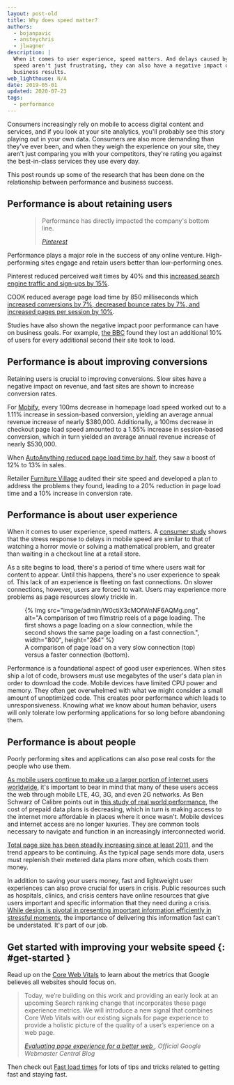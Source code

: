 ```yaml
---
layout: post-old
title: Why does speed matter?
authors:
  - bojanpavic
  - ansteychris
  - jlwagner
description: |
  When it comes to user experience, speed matters. And delays caused by mobile
  speed aren't just frustrating, they can also have a negative impact on
  business results.
web_lighthouse: N/A
date: 2019-05-01
updated: 2020-07-23
tags:
  - performance
---
```


Consumers increasingly rely on mobile to access digital content and services,
and if you look at your site analytics,
you'll probably see this story playing out in your own data.
Consumers are also more demanding than they've ever been,
and when they weigh the experience on your site, they aren't just comparing you with your competitors,
they're rating you against the best-in-class services they use every day.

This post rounds up some of the research that has been done on the relationship between performance and business success.

## Performance is about retaining users

<figure class="w-figure w-figure--inline-right">
  <blockquote>
    <p>
  	Performance has directly impacted the company's bottom line.
    </p>
    <cite>
      <a href="https://www.youtube.com/watch?v=Xryhxi45Q5M&feature=youtu.be&t=1366">Pinterest</a>
    </cite>
  </blockquote>
</figure>

Performance plays a major role in the success of any online venture.
High-performing sites engage and retain users better than low-performing ones.

Pinterest reduced perceived wait times by 40%
and this [increased search engine traffic and sign-ups by 15%](https://medium.com/@Pinterest_Engineering/driving-user-growth-with-performance-improvements-cfc50dafadd7).

COOK reduced average page load time by 850 milliseconds which
[increased conversions by 7%, decreased bounce rates by 7%, and increased pages per session by 10%](https://www.nccgroup.trust/globalassets/resources/uk/case-studies/web-performance/cook-case-study.pdf).

Studies have also shown the negative impact poor performance can have on business goals.
For example, [the BBC](https://www.creativebloq.com/features/how-the-bbc-builds-websites-that-scale)
found they lost an additional 10% of users for every additional second their site took to load.

## Performance is about improving conversions

Retaining users is crucial to improving conversions.
Slow sites have a negative impact on revenue, and fast sites are shown to increase conversion rates.

For [Mobify](http://resources.mobify.com/2016-Q2-mobile-insights-benchmark-report.html),
every 100ms decrease in homepage load speed worked out to a 1.11% increase in session-based conversion,
yielding an average annual revenue increase of nearly $380,000.
Additionally, a 100ms decrease in checkout page load speed amounted to a 1.55% increase in session-based conversion,
which in turn yielded an average annual revenue increase of nearly $530,000.

When [AutoAnything reduced page load time by half](https://www.digitalcommerce360.com/2010/08/19/web-accelerator-revs-conversion-and-sales-autoanything/),
they saw a boost of 12% to 13% in sales.

Retailer [Furniture Village](https://www.thinkwithgoogle.com/intl/en-gb/success-stories/uk-success-stories/furniture-village-and-greenlight-slash-page-load-times-boosting-user-experience/) audited their site speed and developed a plan to address the problems they found,
leading to a 20% reduction in page load time and a 10% increase in conversion rate.

## Performance is about user experience

When it comes to user experience, speed matters.
A [consumer study](https://www.ericsson.com/en/press-releases/2016/2/streaming-delays-mentally-taxing-for-smartphone-users-ericsson-mobility-report)
shows that the stress response to delays in mobile speed are similar to that of watching a horror movie or solving a mathematical problem,
and greater than waiting in a checkout line at a retail store.

As a site begins to load, there's a period of time where users wait for content to appear.
Until this happens, there's no user experience to speak of.
This lack of an experience is fleeting on fast connections.
On slower connections, however, users are forced to wait.
Users may experience more problems as page resources slowly trickle in.

<figure class="w-figure">
  {% Img src="image/admin/W0ctiX3cMOfWnNF6AQMg.png", alt="A comparison of two filmstrip reels of a page loading. The first shows a page loading on a slow connection, while the second shows the same page loading on a fast connection.", width="800", height="264" %}
  <figcaption>A comparison of page load on a very slow connection
(top) versus a faster connection (bottom).</figcaption>
</figure>

Performance is a foundational aspect of good user experiences.
When sites ship a lot of code, browsers must use megabytes of the user's data plan in order to download the code.
Mobile devices have limited CPU power and memory.
They often get overwhelmed with what we might consider a small amount of unoptimized code.
This creates poor performance which leads to unresponsiveness.
Knowing what we know about human behavior, users will only tolerate low performing applications for so long before abandoning them.

## Performance is about people

Poorly performing sites and applications can also pose real costs for the
people who use them.

[As mobile users continue to make up a larger portion of internet users
worldwide](http://gs.statcounter.com/platform-market-share/desktop-mobile-tablet),
it's important to bear in mind that many of these users access the web through
mobile LTE, 4G, 3G, and even 2G networks.
As Ben Schwarz of Calibre points out in
[this study of real world performance](https://calibreapp.com/blog/beyond-the-bubble),
the cost of prepaid data plans is decreasing,
which in turn is making access to the internet more affordable in places where it once wasn't.
Mobile devices and internet access are no longer luxuries.
They are common tools necessary to navigate and function in an increasingly interconnected world.

[Total page size has been steadily increasing since at least 2011](http://beta.httparchive.org/reports/state-of-the-web#bytesTotal),
and the trend appears to be continuing.
As the typical page sends more data,
users must replenish their metered data plans more often, which costs them money.

In addition to saving your users money,
fast and lightweight user experiences can also prove crucial for users in crisis.
Public resources such as hospitals, clinics,
and crisis centers have online resources that give users important and specific information that they need during a crisis.
[While design is pivotal in presenting important information efficiently in stressful moments](https://aneventapart.com/news/post/eric-meyer-designing-for-crisis),
the importance of delivering this information fast can't be understated.
It's part of our job.

## Get started with improving your website speed {: #get-started }

Read up on the [Core Web Vitals](/vitals/#core-web-vitals) to learn about the metrics
that Google believes all websites should focus on.

<blockquote>
  <p>
	  Today, we’re building on this work and providing an early
	  look at an upcoming Search ranking change that incorporates
	  these page experience metrics. We will introduce a new signal
	  that combines Core Web Vitals with our existing signals for page
	  experience to provide a holistic picture of the quality of a user’s
	  experience on a web page.
  </p>
  <cite>
    <a href="https://webmasters.googleblog.com/2020/05/evaluating-page-experience.html">
      Evaluating page experience for a better web
    </a>, Official Google Webmaster Central Blog
  </cite>
</blockquote>

Then check out [Fast load times](/fast/) for lots of tips and tricks
related to getting fast and staying fast.
